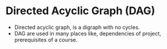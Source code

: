 # Directed Acyclic Graph (DAG)

- Directed acyclic graph, is a digraph with no cycles.
- DAG are used in many places like, dependencies of project,
  prerequisites of a course.
